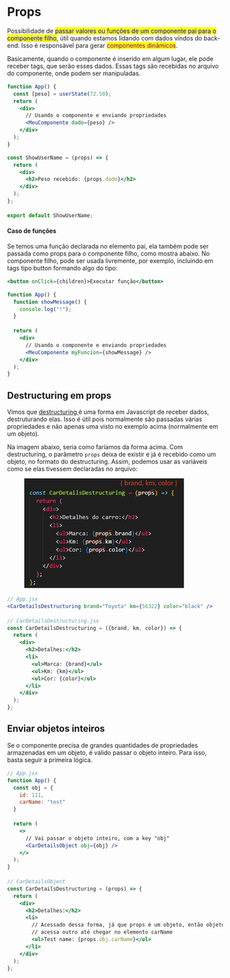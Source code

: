 # Props

Possibilidade de <mark style="color:blue;">passar valores ou funções de um componente pai para o componente filho</mark>, útil quando estamos lidando com dados vindos do back-end. Isso é responsável para gerar <mark style="color:purple;">componentes dinâmicos</mark>.&#x20;

Basicamente, quando o componente é inserido em algum lugar, ele pode receber tags, que serão esses dados. Essas tags são recebidas no arquivo do componente, onde podem ser manipuladas.

```jsx
function App() {
  const [peso] = userState(72.50);
  return (
    <div>
      // Usando o componente e enviando propriedades
      <MeuComponente dado={peso} />
    </div>
  );
}
```

```jsx
const ShowUserName = (props) => {
  return (
    <div>
      <h2>Peso recebido: {props.dado}</h2>
    </div>
  );
};

export default ShowUserName;
```

#### Caso de funções

Se temos uma função declarada no elemento pai, ela também pode ser passada como props para o componente filho, como mostra abaixo. No componente filho, pode ser usada livremente, por exemplo, incluindo em tags tipo button formando algo do tipo:&#x20;

```jsx
<button onClick={children}>Executar função</button>
```

```jsx
function App() {
  function showMessage() {
    console.log("!");
  }
  
  return (
    <div>
      // Usando o componente e enviando propriedades
      <MeuComponente myFuncion={showMessage} />
    </div>
  );
}
```

## Destructuring em props

Vimos que [destructuring ](../../javascript/destructuring.md)é uma forma em Javascript de receber dados, destruturando elas. Isso é útil pois normalmente são passadas várias propriedades e não apenas uma visto no exemplo acima (normalmente em um objeto).

Na imagem abaixo, seria como faríamos da forma acima. Com destructuring, o parâmetro `props` deixa de existir e já é recebido como um objeto, no formato do destructuring. Assim, podemos usar as variáveis como se elas tivessem declaradas no arquivo:

<figure><img src="../../../../.gitbook/assets/image (1) (1) (1).png" alt=""><figcaption></figcaption></figure>

```jsx
// App.jsx
<CarDetailsDestructuring brand="Toyota" km={56322} color="black" />

// CarDetailsDestructuring.jsx
const CarDetailsDestructuring = ({brand, km, color}) => {
  return (
    <div>
      <h2>Detalhes:</h2>
      <li>
        <ul>Marca: {brand}</ul>
        <ul>Km: {km}</ul>
        <ul>Cor: {color}</ul>
      </li>
    </div>
  );
};
```

## Enviar objetos inteiros

Se o componente precisa de grandes quantidades de propriedades armazenadas em um objeto, é válido passar o objeto inteiro. Para isso, basta seguir a primeira lógica.

```jsx
// App.jsx
function App() {
  const obj = {
    id: 111,
    carName: "test"
  }

  return (
    <>
      // Vai passar o objeto inteiro, com a key "obj"
      <CarDetailsObject obj={obj} />
    </>
  );
}

// CarDetailsObject
const CarDetailsDestructuring = (props) => {
  return (
    <div>
      <h2>Detalhes:</h2>
      <li>
        // Acessado dessa forma, já que props é um objeto, então objeto que
        // acessa outro até chegar no elemento carName
        <ul>Test name: {props.obj.carName}</ul>
      </li>
    </div>
  );
};
```
